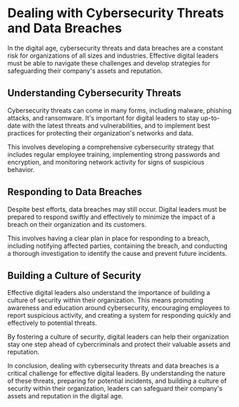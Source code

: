 Dealing with Cybersecurity Threats and Data Breaches
===================================================================================================

In the digital age, cybersecurity threats and data breaches are a constant risk for organizations of all sizes and industries. Effective digital leaders must be able to navigate these challenges and develop strategies for safeguarding their company's assets and reputation.

Understanding Cybersecurity Threats
-----------------------------------

Cybersecurity threats can come in many forms, including malware, phishing attacks, and ransomware. It's important for digital leaders to stay up-to-date with the latest threats and vulnerabilities, and to implement best practices for protecting their organization's networks and data.

This involves developing a comprehensive cybersecurity strategy that includes regular employee training, implementing strong passwords and encryption, and monitoring network activity for signs of suspicious behavior.

Responding to Data Breaches
---------------------------

Despite best efforts, data breaches may still occur. Digital leaders must be prepared to respond swiftly and effectively to minimize the impact of a breach on their organization and its customers.

This involves having a clear plan in place for responding to a breach, including notifying affected parties, containing the breach, and conducting a thorough investigation to identify the cause and prevent future incidents.

Building a Culture of Security
------------------------------

Effective digital leaders also understand the importance of building a culture of security within their organization. This means promoting awareness and education around cybersecurity, encouraging employees to report suspicious activity, and creating a system for responding quickly and effectively to potential threats.

By fostering a culture of security, digital leaders can help their organization stay one step ahead of cybercriminals and protect their valuable assets and reputation.

In conclusion, dealing with cybersecurity threats and data breaches is a critical challenge for effective digital leaders. By understanding the nature of these threats, preparing for potential incidents, and building a culture of security within their organization, leaders can safeguard their company's assets and reputation in the digital age.

